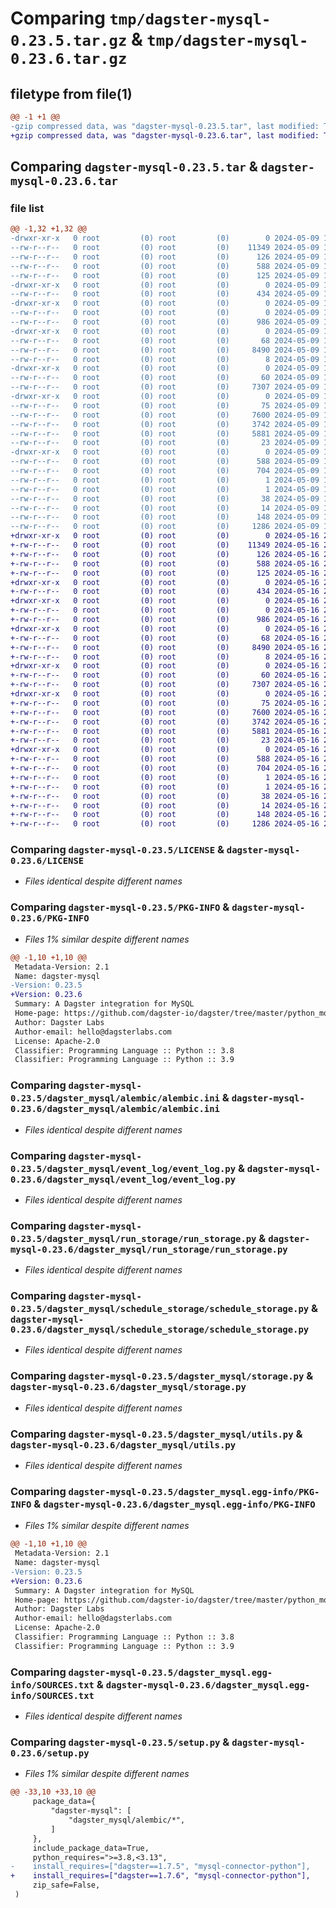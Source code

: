 # Comparing `tmp/dagster-mysql-0.23.5.tar.gz` & `tmp/dagster-mysql-0.23.6.tar.gz`

## filetype from file(1)

```diff
@@ -1 +1 @@
-gzip compressed data, was "dagster-mysql-0.23.5.tar", last modified: Thu May  9 17:56:45 2024, max compression
+gzip compressed data, was "dagster-mysql-0.23.6.tar", last modified: Thu May 16 20:16:45 2024, max compression
```

## Comparing `dagster-mysql-0.23.5.tar` & `dagster-mysql-0.23.6.tar`

### file list

```diff
@@ -1,32 +1,32 @@
-drwxr-xr-x   0 root         (0) root         (0)        0 2024-05-09 17:56:45.336137 dagster-mysql-0.23.5/
--rw-r--r--   0 root         (0) root         (0)    11349 2024-05-09 17:47:35.000000 dagster-mysql-0.23.5/LICENSE
--rw-r--r--   0 root         (0) root         (0)      126 2024-05-09 17:47:35.000000 dagster-mysql-0.23.5/MANIFEST.in
--rw-r--r--   0 root         (0) root         (0)      588 2024-05-09 17:56:45.336137 dagster-mysql-0.23.5/PKG-INFO
--rw-r--r--   0 root         (0) root         (0)      125 2024-05-09 17:47:35.000000 dagster-mysql-0.23.5/README.md
-drwxr-xr-x   0 root         (0) root         (0)        0 2024-05-09 17:56:45.332137 dagster-mysql-0.23.5/dagster_mysql/
--rw-r--r--   0 root         (0) root         (0)      434 2024-05-09 17:47:35.000000 dagster-mysql-0.23.5/dagster_mysql/__init__.py
-drwxr-xr-x   0 root         (0) root         (0)        0 2024-05-09 17:56:45.332137 dagster-mysql-0.23.5/dagster_mysql/alembic/
--rw-r--r--   0 root         (0) root         (0)        0 2024-05-09 17:47:35.000000 dagster-mysql-0.23.5/dagster_mysql/alembic/__init__.py
--rw-r--r--   0 root         (0) root         (0)      986 2024-05-09 17:47:35.000000 dagster-mysql-0.23.5/dagster_mysql/alembic/alembic.ini
-drwxr-xr-x   0 root         (0) root         (0)        0 2024-05-09 17:56:45.332137 dagster-mysql-0.23.5/dagster_mysql/event_log/
--rw-r--r--   0 root         (0) root         (0)       68 2024-05-09 17:47:35.000000 dagster-mysql-0.23.5/dagster_mysql/event_log/__init__.py
--rw-r--r--   0 root         (0) root         (0)     8490 2024-05-09 17:47:35.000000 dagster-mysql-0.23.5/dagster_mysql/event_log/event_log.py
--rw-r--r--   0 root         (0) root         (0)        8 2024-05-09 17:47:35.000000 dagster-mysql-0.23.5/dagster_mysql/py.typed
-drwxr-xr-x   0 root         (0) root         (0)        0 2024-05-09 17:56:45.332137 dagster-mysql-0.23.5/dagster_mysql/run_storage/
--rw-r--r--   0 root         (0) root         (0)       60 2024-05-09 17:47:35.000000 dagster-mysql-0.23.5/dagster_mysql/run_storage/__init__.py
--rw-r--r--   0 root         (0) root         (0)     7307 2024-05-09 17:47:35.000000 dagster-mysql-0.23.5/dagster_mysql/run_storage/run_storage.py
-drwxr-xr-x   0 root         (0) root         (0)        0 2024-05-09 17:56:45.336137 dagster-mysql-0.23.5/dagster_mysql/schedule_storage/
--rw-r--r--   0 root         (0) root         (0)       75 2024-05-09 17:47:35.000000 dagster-mysql-0.23.5/dagster_mysql/schedule_storage/__init__.py
--rw-r--r--   0 root         (0) root         (0)     7600 2024-05-09 17:47:35.000000 dagster-mysql-0.23.5/dagster_mysql/schedule_storage/schedule_storage.py
--rw-r--r--   0 root         (0) root         (0)     3742 2024-05-09 17:47:35.000000 dagster-mysql-0.23.5/dagster_mysql/storage.py
--rw-r--r--   0 root         (0) root         (0)     5881 2024-05-09 17:47:35.000000 dagster-mysql-0.23.5/dagster_mysql/utils.py
--rw-r--r--   0 root         (0) root         (0)       23 2024-05-09 17:47:35.000000 dagster-mysql-0.23.5/dagster_mysql/version.py
-drwxr-xr-x   0 root         (0) root         (0)        0 2024-05-09 17:56:45.332137 dagster-mysql-0.23.5/dagster_mysql.egg-info/
--rw-r--r--   0 root         (0) root         (0)      588 2024-05-09 17:56:45.000000 dagster-mysql-0.23.5/dagster_mysql.egg-info/PKG-INFO
--rw-r--r--   0 root         (0) root         (0)      704 2024-05-09 17:56:45.000000 dagster-mysql-0.23.5/dagster_mysql.egg-info/SOURCES.txt
--rw-r--r--   0 root         (0) root         (0)        1 2024-05-09 17:56:45.000000 dagster-mysql-0.23.5/dagster_mysql.egg-info/dependency_links.txt
--rw-r--r--   0 root         (0) root         (0)        1 2024-05-09 17:56:45.000000 dagster-mysql-0.23.5/dagster_mysql.egg-info/not-zip-safe
--rw-r--r--   0 root         (0) root         (0)       38 2024-05-09 17:56:45.000000 dagster-mysql-0.23.5/dagster_mysql.egg-info/requires.txt
--rw-r--r--   0 root         (0) root         (0)       14 2024-05-09 17:56:45.000000 dagster-mysql-0.23.5/dagster_mysql.egg-info/top_level.txt
--rw-r--r--   0 root         (0) root         (0)      148 2024-05-09 17:56:45.336137 dagster-mysql-0.23.5/setup.cfg
--rw-r--r--   0 root         (0) root         (0)     1286 2024-05-09 17:47:35.000000 dagster-mysql-0.23.5/setup.py
+drwxr-xr-x   0 root         (0) root         (0)        0 2024-05-16 20:16:45.232600 dagster-mysql-0.23.6/
+-rw-r--r--   0 root         (0) root         (0)    11349 2024-05-16 20:06:23.000000 dagster-mysql-0.23.6/LICENSE
+-rw-r--r--   0 root         (0) root         (0)      126 2024-05-16 20:06:23.000000 dagster-mysql-0.23.6/MANIFEST.in
+-rw-r--r--   0 root         (0) root         (0)      588 2024-05-16 20:16:45.232600 dagster-mysql-0.23.6/PKG-INFO
+-rw-r--r--   0 root         (0) root         (0)      125 2024-05-16 20:06:23.000000 dagster-mysql-0.23.6/README.md
+drwxr-xr-x   0 root         (0) root         (0)        0 2024-05-16 20:16:45.232600 dagster-mysql-0.23.6/dagster_mysql/
+-rw-r--r--   0 root         (0) root         (0)      434 2024-05-16 20:06:23.000000 dagster-mysql-0.23.6/dagster_mysql/__init__.py
+drwxr-xr-x   0 root         (0) root         (0)        0 2024-05-16 20:16:45.232600 dagster-mysql-0.23.6/dagster_mysql/alembic/
+-rw-r--r--   0 root         (0) root         (0)        0 2024-05-16 20:06:23.000000 dagster-mysql-0.23.6/dagster_mysql/alembic/__init__.py
+-rw-r--r--   0 root         (0) root         (0)      986 2024-05-16 20:06:23.000000 dagster-mysql-0.23.6/dagster_mysql/alembic/alembic.ini
+drwxr-xr-x   0 root         (0) root         (0)        0 2024-05-16 20:16:45.232600 dagster-mysql-0.23.6/dagster_mysql/event_log/
+-rw-r--r--   0 root         (0) root         (0)       68 2024-05-16 20:06:23.000000 dagster-mysql-0.23.6/dagster_mysql/event_log/__init__.py
+-rw-r--r--   0 root         (0) root         (0)     8490 2024-05-16 20:06:23.000000 dagster-mysql-0.23.6/dagster_mysql/event_log/event_log.py
+-rw-r--r--   0 root         (0) root         (0)        8 2024-05-16 20:06:23.000000 dagster-mysql-0.23.6/dagster_mysql/py.typed
+drwxr-xr-x   0 root         (0) root         (0)        0 2024-05-16 20:16:45.232600 dagster-mysql-0.23.6/dagster_mysql/run_storage/
+-rw-r--r--   0 root         (0) root         (0)       60 2024-05-16 20:06:23.000000 dagster-mysql-0.23.6/dagster_mysql/run_storage/__init__.py
+-rw-r--r--   0 root         (0) root         (0)     7307 2024-05-16 20:06:23.000000 dagster-mysql-0.23.6/dagster_mysql/run_storage/run_storage.py
+drwxr-xr-x   0 root         (0) root         (0)        0 2024-05-16 20:16:45.232600 dagster-mysql-0.23.6/dagster_mysql/schedule_storage/
+-rw-r--r--   0 root         (0) root         (0)       75 2024-05-16 20:06:23.000000 dagster-mysql-0.23.6/dagster_mysql/schedule_storage/__init__.py
+-rw-r--r--   0 root         (0) root         (0)     7600 2024-05-16 20:06:23.000000 dagster-mysql-0.23.6/dagster_mysql/schedule_storage/schedule_storage.py
+-rw-r--r--   0 root         (0) root         (0)     3742 2024-05-16 20:06:23.000000 dagster-mysql-0.23.6/dagster_mysql/storage.py
+-rw-r--r--   0 root         (0) root         (0)     5881 2024-05-16 20:06:23.000000 dagster-mysql-0.23.6/dagster_mysql/utils.py
+-rw-r--r--   0 root         (0) root         (0)       23 2024-05-16 20:06:23.000000 dagster-mysql-0.23.6/dagster_mysql/version.py
+drwxr-xr-x   0 root         (0) root         (0)        0 2024-05-16 20:16:45.232600 dagster-mysql-0.23.6/dagster_mysql.egg-info/
+-rw-r--r--   0 root         (0) root         (0)      588 2024-05-16 20:16:45.000000 dagster-mysql-0.23.6/dagster_mysql.egg-info/PKG-INFO
+-rw-r--r--   0 root         (0) root         (0)      704 2024-05-16 20:16:45.000000 dagster-mysql-0.23.6/dagster_mysql.egg-info/SOURCES.txt
+-rw-r--r--   0 root         (0) root         (0)        1 2024-05-16 20:16:45.000000 dagster-mysql-0.23.6/dagster_mysql.egg-info/dependency_links.txt
+-rw-r--r--   0 root         (0) root         (0)        1 2024-05-16 20:16:45.000000 dagster-mysql-0.23.6/dagster_mysql.egg-info/not-zip-safe
+-rw-r--r--   0 root         (0) root         (0)       38 2024-05-16 20:16:45.000000 dagster-mysql-0.23.6/dagster_mysql.egg-info/requires.txt
+-rw-r--r--   0 root         (0) root         (0)       14 2024-05-16 20:16:45.000000 dagster-mysql-0.23.6/dagster_mysql.egg-info/top_level.txt
+-rw-r--r--   0 root         (0) root         (0)      148 2024-05-16 20:16:45.232600 dagster-mysql-0.23.6/setup.cfg
+-rw-r--r--   0 root         (0) root         (0)     1286 2024-05-16 20:06:23.000000 dagster-mysql-0.23.6/setup.py
```

### Comparing `dagster-mysql-0.23.5/LICENSE` & `dagster-mysql-0.23.6/LICENSE`

 * *Files identical despite different names*

### Comparing `dagster-mysql-0.23.5/PKG-INFO` & `dagster-mysql-0.23.6/PKG-INFO`

 * *Files 1% similar despite different names*

```diff
@@ -1,10 +1,10 @@
 Metadata-Version: 2.1
 Name: dagster-mysql
-Version: 0.23.5
+Version: 0.23.6
 Summary: A Dagster integration for MySQL
 Home-page: https://github.com/dagster-io/dagster/tree/master/python_modules/libraries/dagster-mysql
 Author: Dagster Labs
 Author-email: hello@dagsterlabs.com
 License: Apache-2.0
 Classifier: Programming Language :: Python :: 3.8
 Classifier: Programming Language :: Python :: 3.9
```

### Comparing `dagster-mysql-0.23.5/dagster_mysql/alembic/alembic.ini` & `dagster-mysql-0.23.6/dagster_mysql/alembic/alembic.ini`

 * *Files identical despite different names*

### Comparing `dagster-mysql-0.23.5/dagster_mysql/event_log/event_log.py` & `dagster-mysql-0.23.6/dagster_mysql/event_log/event_log.py`

 * *Files identical despite different names*

### Comparing `dagster-mysql-0.23.5/dagster_mysql/run_storage/run_storage.py` & `dagster-mysql-0.23.6/dagster_mysql/run_storage/run_storage.py`

 * *Files identical despite different names*

### Comparing `dagster-mysql-0.23.5/dagster_mysql/schedule_storage/schedule_storage.py` & `dagster-mysql-0.23.6/dagster_mysql/schedule_storage/schedule_storage.py`

 * *Files identical despite different names*

### Comparing `dagster-mysql-0.23.5/dagster_mysql/storage.py` & `dagster-mysql-0.23.6/dagster_mysql/storage.py`

 * *Files identical despite different names*

### Comparing `dagster-mysql-0.23.5/dagster_mysql/utils.py` & `dagster-mysql-0.23.6/dagster_mysql/utils.py`

 * *Files identical despite different names*

### Comparing `dagster-mysql-0.23.5/dagster_mysql.egg-info/PKG-INFO` & `dagster-mysql-0.23.6/dagster_mysql.egg-info/PKG-INFO`

 * *Files 1% similar despite different names*

```diff
@@ -1,10 +1,10 @@
 Metadata-Version: 2.1
 Name: dagster-mysql
-Version: 0.23.5
+Version: 0.23.6
 Summary: A Dagster integration for MySQL
 Home-page: https://github.com/dagster-io/dagster/tree/master/python_modules/libraries/dagster-mysql
 Author: Dagster Labs
 Author-email: hello@dagsterlabs.com
 License: Apache-2.0
 Classifier: Programming Language :: Python :: 3.8
 Classifier: Programming Language :: Python :: 3.9
```

### Comparing `dagster-mysql-0.23.5/dagster_mysql.egg-info/SOURCES.txt` & `dagster-mysql-0.23.6/dagster_mysql.egg-info/SOURCES.txt`

 * *Files identical despite different names*

### Comparing `dagster-mysql-0.23.5/setup.py` & `dagster-mysql-0.23.6/setup.py`

 * *Files 1% similar despite different names*

```diff
@@ -33,10 +33,10 @@
     package_data={
         "dagster-mysql": [
             "dagster_mysql/alembic/*",
         ]
     },
     include_package_data=True,
     python_requires=">=3.8,<3.13",
-    install_requires=["dagster==1.7.5", "mysql-connector-python"],
+    install_requires=["dagster==1.7.6", "mysql-connector-python"],
     zip_safe=False,
 )
```

